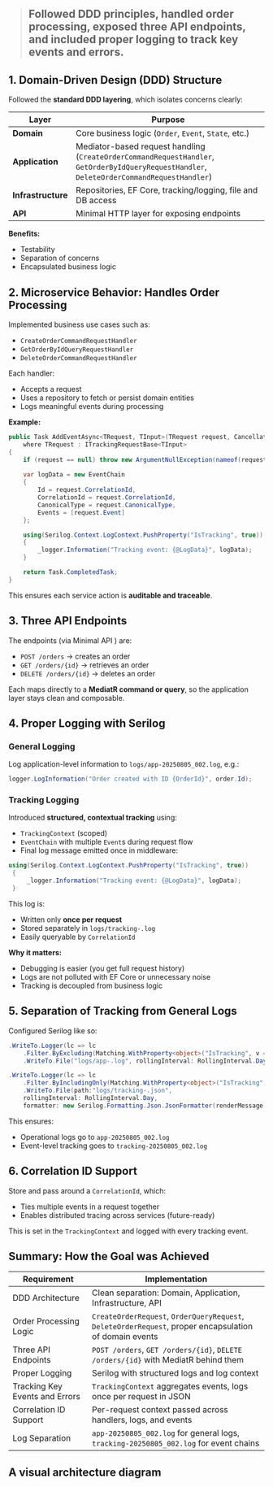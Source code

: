 > ## Followed DDD principles, handled order processing, exposed three API endpoints, and included proper logging to track key events and errors.


## 1. **Domain-Driven Design (DDD) Structure**

Followed the **standard DDD layering**, which isolates concerns clearly:

| Layer              | Purpose                                                                                                                                     |
| ------------------ | ------------------------------------------------------------------------------------------------------------------------------------------- |
| **Domain**         | Core business logic (`Order`, `Event`, `State`, etc.)                                                                                       |
| **Application**    | Mediator-based request handling (`CreateOrderCommandRequestHandler`, `GetOrderByIdQueryRequestHandler`, `DeleteOrderCommandRequestHandler`) |
| **Infrastructure** | Repositories, EF Core, tracking/logging, file and DB access                                                                                 |
| **API**            | Minimal HTTP layer for exposing endpoints                                                                                                   |

**Benefits:**

* Testability
* Separation of concerns
* Encapsulated business logic

## 2. **Microservice Behavior: Handles Order Processing**

Implemented business use cases such as:

* `CreateOrderCommandRequestHandler`
* `GetOrderByIdQueryRequestHandler`
* `DeleteOrderCommandRequestHandler`

Each handler:

* Accepts a request
* Uses a repository to fetch or persist domain entities
* Logs meaningful events during processing

**Example:**

```csharp
public Task AddEventAsync<TRequest, TInput>(TRequest request, CancellationToken cancellationToken = default)
    where TRequest : ITrackingRequestBase<TInput>
{
    if (request == null) throw new ArgumentNullException(nameof(request));
    
    var logData = new EventChain
    {
        Id = request.CorrelationId,
        CorrelationId = request.CorrelationId,
        CanonicalType = request.CanonicalType,
        Events = [request.Event]
    };

    using(Serilog.Context.LogContext.PushProperty("IsTracking", true))
    {
        _logger.Information("Tracking event: {@LogData}", logData);
    }        

    return Task.CompletedTask;
}
```

This ensures each service action is **auditable and traceable**.

## 3. **Three API Endpoints**

The endpoints (via Minimal API ) are:

* `POST /orders` → creates an order
* `GET /orders/{id}` → retrieves an order
* `DELETE /orders/{id}` → deletes an order

Each maps directly to a **MediatR command or query**, so the application layer stays clean and composable.

## 4. **Proper Logging with Serilog**

### General Logging

Log application-level information to `logs/app-20250805_002.log`, e.g.:

```csharp
logger.LogInformation("Order created with ID {OrderId}", order.Id);
```

### Tracking Logging

Introduced **structured, contextual tracking** using:

* `TrackingContext` (scoped)
* `EventChain` with multiple `Event`s during request flow
* Final log message emitted once in middleware:

```csharp
using(Serilog.Context.LogContext.PushProperty("IsTracking", true))
 {
     _logger.Information("Tracking event: {@LogData}", logData);
 }
```

This log is:

* Written only **once per request**
* Stored separately in `logs/tracking-.log`
* Easily queryable by `CorrelationId`

**Why it matters:**

* Debugging is easier (you get full request history)
* Logs are not polluted with EF Core or unnecessary noise
* Tracking is decoupled from business logic

## 5. **Separation of Tracking from General Logs**

Configured Serilog like so:

```csharp
.WriteTo.Logger(lc => lc
    .Filter.ByExcluding(Matching.WithProperty<object>("IsTracking", v => v is bool b && b))
    .WriteTo.File("logs/app-.log", rollingInterval: RollingInterval.Day))

.WriteTo.Logger(lc => lc
    .Filter.ByIncludingOnly(Matching.WithProperty<object>("IsTracking", v => v is bool b && b))
    .WriteTo.File(path:"logs/tracking-.json",
    rollingInterval: RollingInterval.Day,
    formatter: new Serilog.Formatting.Json.JsonFormatter(renderMessage: true)))
```

This ensures:

* Operational logs go to `app-20250805_002.log`
* Event-level tracking goes to `tracking-20250805_002.log`

## 6. **Correlation ID Support**

Store and pass around a `CorrelationId`, which:

* Ties multiple events in a request together
* Enables distributed tracing across services (future-ready)

This is set in the `TrackingContext` and logged with every tracking event.

## Summary: How the Goal was Achieved

| Requirement                    | Implementation                                                                                         |
| -------------------------------| ------------------------------------------------------------------------------------------------------ |
| DDD Architecture               | Clean separation: Domain, Application, Infrastructure, API                                             |
| Order Processing Logic         | `CreateOrderRequest`, `OrderQueryRequest`, `DeleteOrderRequest`, proper encapsulation of domain events |
| Three API Endpoints              | `POST /orders`, `GET /orders/{id}`, `DELETE /orders/{id}` with MediatR behind them                     |
| Proper Logging                 | Serilog with structured logs and log context                                                           |
| Tracking Key Events and Errors | `TrackingContext` aggregates events, logs once per request in JSON                                     |
| Correlation ID Support         | Per-request context passed across handlers, logs, and events                                           |
| Log Separation                 | `app-20250805_002.log` for general logs, `tracking-20250805_002.log` for event chains                  |



## A visual architecture diagram





